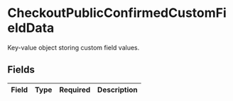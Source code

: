 # CheckoutPublicConfirmedCustomFieldData

Key-value object storing custom field values.


## Fields

| Field       | Type        | Required    | Description |
| ----------- | ----------- | ----------- | ----------- |